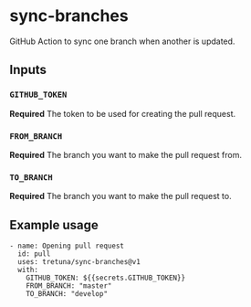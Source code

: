 # sync-branches

GitHub Action to sync one branch when another is updated.

## Inputs

### `GITHUB_TOKEN`

**Required** The token to be used for creating the pull request.

### `FROM_BRANCH`

**Required** The branch you want to make the pull request from.

### `TO_BRANCH`

**Required** The branch you want to make the pull request to.

## Example usage

```YML
- name: Opening pull request
  id: pull
  uses: tretuna/sync-branches@v1
  with:
    GITHUB_TOKEN: ${{secrets.GITHUB_TOKEN}}
    FROM_BRANCH: "master"
    TO_BRANCH: "develop"
```
